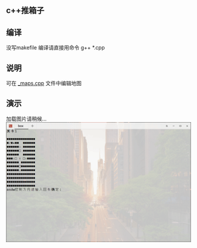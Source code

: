 ## c++推箱子

## 编译
没写makefile 编译请直接用命令
g++ *.cpp

## 说明
可在 [_maps.cpp](https://github.com/liubailin2017/box/blob/master/_maps.cpp) 文件中编辑地图
## 演示
加载图片请稍候...
![](readme_img/prtsc.gif)

